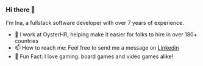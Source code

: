 ### Hi there 👋

I'm Ina, a fullstack software developer with over 7 years of experience. 
- 🌱 I work at OysterHR, helping make it easier for folks to hire in over 180+ countries
- 📫 How to reach me: Feel free to send me a message on [Linkedin](https://www.linkedin.com/feed/)
- 🔭 Fun Fact: I love gaming: board games and video games alike!



<!--
**tsetsova/tsetsova** is a ✨ _special_ ✨ repository because its `README.md` (this file) appears on your GitHub profile.

Here are some ideas to get you started:

- 🔭 I’m currently working on ...
- 🌱 I’m currently learning ...
- 👯 I’m looking to collaborate on ...
- 🤔 I’m looking for help with ...
- 💬 Ask me about ...
- 📫 How to reach me: ...
- 😄 Pronouns: ...
- ⚡ Fun fact: ...
-->
